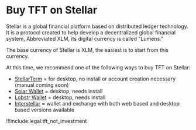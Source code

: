 # Buy TFT on Stellar

Stellar is a global financial platform based on distributed ledger technology. It is a protocol created to help develop a decentralized global financial system, Abbreviated XLM, its digital currency is called "Lumens."

The base currency of Stellar is XLM, the easiest is to start from this currency.

At this time, we recommend one of the following ways to buy TFT on Stellar:

- [StellarTerm](https://stellarterm.com/) = for desktop, no install or account creation necessary (manual coming soon)
- [Solar Wallet](solar_wallet) = desktop, needs install
- [Lobstr Wallet](lobstr_wallet) = desktop, needs install
- [Interstellar](tft_interstellar) = wallet and exchange with both web based and desktop based versions available
<!-- - [StellarX](tft_stellarx) = web based, gives you a trading view (note: TFT is currently unavailable on StellarX, we have reached out to their team about relisting) -->

!!!include:legal:tft_not_investment 